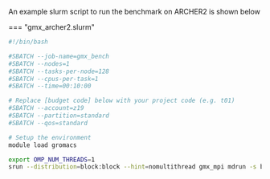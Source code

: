 An example slurm script to run the benchmark on ARCHER2 is shown below

=== "gmx_archer2.slurm"

```bash
#!/bin/bash

#SBATCH --job-name=gmx_bench
#SBATCH --nodes=1
#SBATCH --tasks-per-node=128
#SBATCH --cpus-per-task=1
#SBATCH --time=00:10:00

# Replace [budget code] below with your project code (e.g. t01)
#SBATCH --account=z19
#SBATCH --partition=standard
#SBATCH --qos=standard

# Setup the environment
module load gromacs

export OMP_NUM_THREADS=1 
srun --distribution=block:block --hint=nomultithread gmx_mpi mdrun -s bench_465kHBS.tpr -v
```
